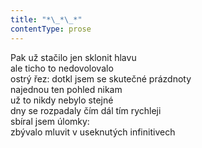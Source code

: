 ```yaml
---
title: "*\_*\_*"
contentType: prose
---
```


<section>

Pak už stačilo jen sklonit hlavu  
ale ticho to nedovolovalo  
ostrý řez: dotkl jsem se skutečné prázdnoty  
najednou ten pohled nikam  
už to nikdy nebylo stejné  
dny se rozpadaly čím dál tím rychleji  
sbíral jsem úlomky:  
zbývalo mluvit v useknutých infinitivech

</section>
